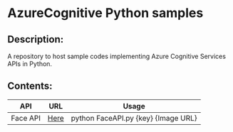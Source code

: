# AzureCognitive Python samples

## Description:
A repository to host sample codes implementing Azure Cognitive Services APIs in Python.

## Contents:
API | URL | Usage
------------ | ------------- | -------------
Face API |  [Here](https://github.com/hbibz-deploy/AzureCognitive-py/blob/master/FaceAPI.py) | python FaceAPI.py {key} {Image URL}
